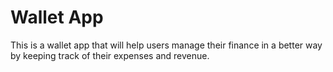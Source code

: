 # Wallet App #

This is a wallet app that will help users manage their finance in a better way by keeping track of their expenses and revenue.